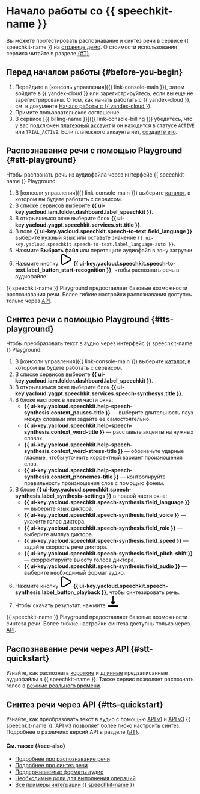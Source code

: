 # Начало работы со {{ speechkit-name }}


Вы можете протестировать распознавание и синтез речи в сервисе {{ speechkit-name }} на [странице демо](https://yandex.cloud/ru/services/speechkit#demo). О стоимости использования сервиса читайте в разделе [{#T}](../pricing.md).

## Перед началом работы {#before-you-begin}

1. Перейдите в [консоль управления]({{ link-console-main }}), затем войдите в {{ yandex-cloud }} или зарегистрируйтесь, если вы еще не зарегистрированы. О том, как начать работать с {{ yandex-cloud }}, см. в документе [Начало работы с {{ yandex-cloud }}](../../getting-started/).
1. Примите пользовательское соглашение.
1. В сервисе [{{ billing-name }}]({{ link-console-billing }}) убедитесь, что у вас подключен [платежный аккаунт](../../billing/concepts/billing-account.md) и он находится в статусе `ACTIVE` или `TRIAL_ACTIVE`. Если платежного аккаунта нет, [создайте его](../../billing/quickstart/index.md#create_billing_account).

## Распознавание речи с помощью Playground {#stt-playground}

Чтобы распознать речь из аудиофайла через интерфейс {{ speechkit-name }} Playground:

1. В [консоли управления]({{ link-console-main }}) выберите [каталог](../../resource-manager/concepts/resources-hierarchy.md#folder), в котором вы будете работать с сервисом.
1. В списке сервисов выберите **{{ ui-key.yacloud.iam.folder.dashboard.label_speechkit }}**.
1. В открывшемся окне выберите блок **{{ ui-key.yacloud.yagpt.speechkit.services.stt.title }}**.
1. В поле **{{ ui-key.yacloud.speechkit.speech-to-text.field_language }}** выберите нужный язык или оставьте значение `{{ ui-key.yacloud.speechkit.speech-to-text.label_language-auto }}`.
1. Нажмите **Выбрать файл** или перетащите аудиофайл в зону загрузки.
1. Нажмите кнопку ![TriangleRight](../../_assets/console-icons/triangle-right.svg) **{{ ui-key.yacloud.speechkit.speech-to-text.label_button_start-recognition }}**, чтобы распознать речь в аудиофайле.

{{ speechkit-name }} Playground предоставляет базовые возможности распознавания речи. Более гибкие настройки распознавания доступны только через [API](#stt-quickstart).

## Синтез речи с помощью Playground {#tts-playground}

Чтобы преобразовать текст в аудио через интерфейс {{ speechkit-name }} Playground: 

1. В [консоли управления]({{ link-console-main }}) выберите [каталог](../../resource-manager/concepts/resources-hierarchy.md#folder), в котором вы будете работать с сервисом.
1. В списке сервисов выберите **{{ ui-key.yacloud.iam.folder.dashboard.label_speechkit }}**.
1. В открывшемся окне выберите блок **{{ ui-key.yacloud.yagpt.speechkit.services.speech-synthesys.title }}**.
1. В блоке настроек в левой части окна:
   * **{{ ui-key.yacloud.speechkit.help-speech-synthesis.context_pauses-title }}** — выберите длительность пауз между словами или задайте ее самостоятельно.
   * **{{ ui-key.yacloud.speechkit.help-speech-synthesis.context_word-title }}** — расставьте акценты на нужных словах.
   * **{{ ui-key.yacloud.speechkit.help-speech-synthesis.context_word-stress-title }}** — обозначьте ударные гласные, чтобы уточнить корректный вариант произношения слов.
   * **{{ ui-key.yacloud.speechkit.help-speech-synthesis.context_phonemes-title }}** — контролируйте правильность произношения слов с помощью фонем.
1. В блоке **{{ ui-key.yacloud.speechkit.speech-synthesis.label_synthesis-settings }}** в правой части окна:
   * **{{ ui-key.yacloud.speechkit.speech-synthesis.field_language }}** — выберите язык диктора.
   * **{{ ui-key.yacloud.speechkit.speech-synthesis.field_voice }}** — укажите голос диктора.
   * **{{ ui-key.yacloud.speechkit.speech-synthesis.field_role }}** — выберите амплуа диктора.
   * **{{ ui-key.yacloud.speechkit.speech-synthesis.field_speed }}** — задайте скорость речи диктора.
   * **{{ ui-key.yacloud.speechkit.speech-synthesis.field_pitch-shift }}** — скорректируйте высоту голоса диктора.
   * **{{ ui-key.yacloud.speechkit.speech-synthesis.field_audio }}** — выберите необходимый формат аудио.
1. Нажмите кнопку ![TriangleRight](../../_assets/console-icons/triangle-right.svg) **{{ ui-key.yacloud.speechkit.speech-synthesis.label_button_playback }}**, чтобы синтезировать речь.
1. Чтобы скачать результат, нажмите ![image](../../_assets/console-icons/arrow-down-to-line.svg).

{{ speechkit-name }} Playground предоставляет базовые возможности синтеза речи. Более гибкие настройки синтеза доступны только через [API](#tts-quickstart).

## Распознавание речи через API {#stt-quickstart}

Узнайте, как распознать [короткие](stt-quickstart-v1.md) и [длинные](stt-quickstart-v2.md) предзаписанные аудиофайлы в {{ speechkit-name }}. Также сервис позволяет распознать голос в [режиме реального времени](../stt/api/streaming-examples-v3.md).

## Синтез речи через API {#tts-quickstart}

Узнайте, как преобразовать текст в аудио с помощью [API v1](tts-quickstart-v1.md) и [API v3](tts-quickstart-v3.md) {{ speechkit-name }}. API v3 позволяет более гибко настроить синтез. Подробнее о различиях версий API в разделе [{#T}](../tts/index.md#features).

#### См. также {#see-also}

* [Подробнее про распознавание речи](../stt/index.md)
* [Подробнее про синтез речи](../tts/index.md)
* [Поддерживаемые форматы аудио](../formats.md)
* [Необходимые роли для выполнения операций](../security/index.md)
* [Все примеры интеграции {{ speechkit-name }}](../tutorials/index.md)